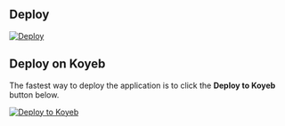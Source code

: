 

## Deploy 

[![Deploy](https://www.herokucdn.com/deploy/button.svg)](https://heroku.com/deploy?template=https://github.com/pandey-sahil/Link-Manager-Bot)

## Deploy on Koyeb

The fastest way to deploy the application is to click the **Deploy to Koyeb** button below.

[![Deploy to Koyeb](https://www.koyeb.com/static/images/deploy/button.svg)](https://app.koyeb.com/deploy?type=git&repository=https://github.com/pandey-sahil/Link-Manager-Bot&branch=main&name=filesharingbot)

